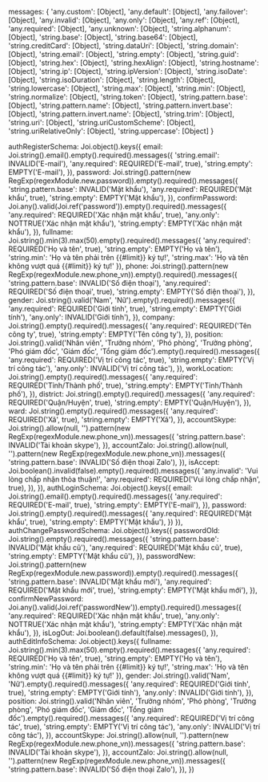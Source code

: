 messages: { 'any.custom': [Object], 'any.default': [Object], 'any.failover': [Object], 'any.invalid': [Object], 'any.only': [Object], 'any.ref': [Object], 'any.required': [Object], 'any.unknown': [Object], 'string.alphanum': [Object], 'string.base': [Object], 'string.base64': [Object], 'string.creditCard': [Object], 'string.dataUri': [Object], 'string.domain': [Object], 'string.email': [Object], 'string.empty': [Object], 'string.guid': [Object], 'string.hex': [Object], 'string.hexAlign': [Object], 'string.hostname': [Object], 'string.ip': [Object], 'string.ipVersion': [Object], 'string.isoDate': [Object], 'string.isoDuration': [Object], 'string.length': [Object], 'string.lowercase': [Object], 'string.max': [Object], 'string.min': [Object], 'string.normalize': [Object], 'string.token': [Object], 'string.pattern.base': [Object], 'string.pattern.name': [Object], 'string.pattern.invert.base': [Object], 'string.pattern.invert.name': [Object], 'string.trim': [Object], 'string.uri': [Object], 'string.uriCustomScheme': [Object], 'string.uriRelativeOnly': [Object], 'string.uppercase': [Object] }

authRegisterSchema: Joi.object().keys({
email: Joi.string().email().empty().required().messages({
'string.email': INVALID('E-mail'),
'any.required': REQUIRED('E-mail', true),
'string.empty': EMPTY('E-mail'),
}),
password: Joi.string().pattern(new RegExp(regexModule.new.password)).empty().required().messages({
'string.pattern.base': INVALID('Mật khẩu'),
'any.required': REQUIRED('Mật khẩu', true),
'string.empty': EMPTY('Mật khẩu'),
}),
confirmPassword: Joi.any().valid(Joi.ref('password')).empty().required().messages({
'any.required': REQUIRED('Xác nhận mật khẩu', true),
'any.only': NOTTRUE('Xác nhận mật khẩu'),
'string.empty': EMPTY('Xác nhận mật khẩu'),
}),
fullname: Joi.string().min(3).max(50).empty().required().messages({
'any.required': REQUIRED('Họ và tên', true),
'string.empty': EMPTY('Họ và tên'),
'string.min': 'Họ và tên phải trên {{#limit}} ký tự!',
'string.max': 'Họ và tên không vượt quá {{#limit}} ký tự!'
}),
phone: Joi.string().pattern(new RegExp(regexModule.new.phone_vn)).empty().required().messages({
'string.pattern.base': INVALID('Số điện thoại'),
'any.required': REQUIRED('Số điện thoại', true),
'string.empty': EMPTY('Số điện thoại'),
}),
gender: Joi.string().valid('Nam', 'Nữ').empty().required().messages({
'any.required': REQUIRED('Giới tính', true),
'string.empty': EMPTY('Giới tính'),
'any.only': INVALID('Giới tính'),
}),
company: Joi.string().empty().required().messages({
'any.required': REQUIRED('Tên công ty', true),
'string.empty': EMPTY('Tên công ty'),
}),
position: Joi.string().valid('Nhân viên', 'Trưởng nhóm', 'Phó phòng', 'Trưởng phòng', 'Phó giám đốc', 'Giám đốc', 'Tổng giám đốc').empty().required().messages({
'any.required': REQUIRED('Vị trí công tác', true),
'string.empty': EMPTY('Vị trí công tác'),
'any.only': INVALID('Vị trí công tác'),
}),
workLocation: Joi.string().empty().required().messages({
'any.required': REQUIRED('Tỉnh/Thành phố', true),
'string.empty': EMPTY('Tỉnh/Thành phố'),
}),
district: Joi.string().empty().required().messages({
'any.required': REQUIRED('Quận/Huyện', true),
'string.empty': EMPTY('Quận/Huyện'),
}),
ward: Joi.string().empty().required().messages({
'any.required': REQUIRED('Xã', true),
'string.empty': EMPTY('Xã'),
}),
accountSkype: Joi.string().allow(null, '').pattern(new RegExp(regexModule.new.phone_vn)).messages({
'string.pattern.base': INVALID('Tài khoản skype'),
}),
accountZalo: Joi.string().allow(null, '').pattern(new RegExp(regexModule.new.phone_vn)).messages({
'string.pattern.base': INVALID('Số điện thoại Zalo'),
}),
isAccept: Joi.boolean().invalid(false).empty().required().messages({
'any.invalid': 'Vui lòng chấp nhận thỏa thuận!',
'any.required': REQUIRED('Vui lòng chấp nhận', true),
}),
}),
authLoginSchema: Joi.object().keys({
email: Joi.string().email().empty().required().messages({
'any.required': REQUIRED('E-mail', true),
'string.empty': EMPTY('E-mail'),
}),
password: Joi.string().empty().required().messages({
'any.required': REQUIRED('Mật khẩu', true),
'string.empty': EMPTY('Mật khẩu'),
})
}),
authChangePasswordSchema: Joi.object().keys({
passwordOld: Joi.string().empty().required().messages({
'string.pattern.base': INVALID('Mật khẩu cũ'),
'any.required': REQUIRED('Mật khẩu cũ', true),
'string.empty': EMPTY('Mật khẩu cũ'),
}),
passwordNew: Joi.string().pattern(new RegExp(regexModule.new.password)).empty().required().messages({
'string.pattern.base': INVALID('Mật khẩu mới'),
'any.required': REQUIRED('Mật khẩu mới', true),
'string.empty': EMPTY('Mật khẩu mới'),
}),
confirmNewPassword: Joi.any().valid(Joi.ref('passwordNew')).empty().required().messages({
'any.required': REQUIRED('Xác nhận mật khẩu', true),
'any.only': NOTTRUE('Xác nhận mật khẩu'),
'string.empty': EMPTY('Xác nhận mật khẩu'),
}),
isLogOut: Joi.boolean().default(false).messages(),
}),
authEditInfoSchema: Joi.object().keys({
fullname: Joi.string().min(3).max(50).empty().required().messages({
'any.required': REQUIRED('Họ và tên', true),
'string.empty': EMPTY('Họ và tên'),
'string.min': 'Họ và tên phải trên {{#limit}} ký tự!',
'string.max': 'Họ và tên không vượt quá {{#limit}} ký tự!'
}),
gender: Joi.string().valid('Nam', 'Nữ').empty().required().messages({
'any.required': REQUIRED('Giới tính', true),
'string.empty': EMPTY('Giới tính'),
'any.only': INVALID('Giới tính'),
}),
position: Joi.string().valid('Nhân viên', 'Trưởng nhóm', 'Phó phòng', 'Trưởng phòng', 'Phó giám đốc', 'Giám đốc', 'Tổng giám đốc').empty().required().messages({
'any.required': REQUIRED('Vị trí công tác', true),
'string.empty': EMPTY('Vị trí công tác'),
'any.only': INVALID('Vị trí công tác'),
}),
accountSkype: Joi.string().allow(null, '').pattern(new RegExp(regexModule.new.phone_vn)).messages({
'string.pattern.base': INVALID('Tài khoản skype'),
}),
accountZalo: Joi.string().allow(null, '').pattern(new RegExp(regexModule.new.phone_vn)).messages({
'string.pattern.base': INVALID('Số điện thoại Zalo'),
}),
})
